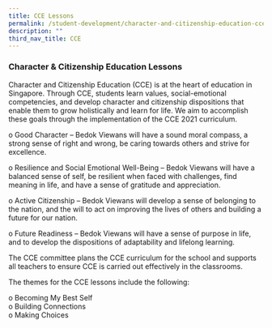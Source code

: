 ```yaml
---
title: CCE Lessons
permalink: /student-development/character-and-citizenship-education-cce/cce-lessons/
description: ""
third_nav_title: CCE
---
```

### Character & Citizenship Education Lessons

Character and Citizenship Education (CCE) is at the heart of education in Singapore. Through CCE, students learn values, social-emotional competencies, and develop character and citizenship dispositions that enable them to grow holistically and learn for life.
We aim to accomplish these goals through the implementation of the CCE 2021 curriculum.

o   Good Character – Bedok Viewans will have a sound moral compass, a strong sense of right and wrong, be caring towards others and strive for excellence. <br>

o   Resilience and Social Emotional Well-Being – Bedok Viewans will have a balanced sense of self, be resilient when faced with challenges, find meaning in life, and have a sense of gratitude and appreciation. <br> 

o   Active Citizenship – Bedok Viewans will develop a sense of belonging to the nation, and the will to act on improving the lives of others and building a future for our nation. <br>

o   Future Readiness – Bedok Viewans will have a sense of purpose in life, and to develop the dispositions of adaptability and lifelong learning.

The CCE committee plans the CCE curriculum for the school and supports all teachers to ensure CCE is carried out effectively in the classrooms.

The themes for the CCE lessons include the following:

o   Becoming My Best Self <br>
o   Building Connections <br>
o   Making Choices

